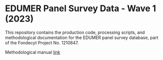 
# EDUMER Panel Survey Data - Wave 1 (2023)

This repository contains the production code, processing scripts, and methodological documentation for the EDUMER panel survey database, part of the Fondecyt Project No. 1210847.


Methodological manual [link](https://educacion-meritocracia.github.io/edumer-data/_book/index.html)